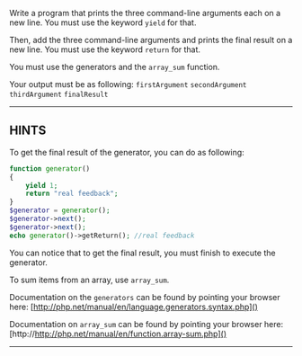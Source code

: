 Write a program that prints the three command-line arguments each on a new line.
You must use the keyword `yield` for that.

Then, add the three command-line arguments and prints the final result on a new line.
You must use the keyword `return` for that.

You must use the generators and the `array_sum` function.

Your output must be as following:
`firstArgument`
`secondArgument`
`thirdArgument`
`finalResult`

----------------------------------------------------------------------
## HINTS
To get the final result of the generator, you can do as following:
```php
function generator()
{
    yield 1;
    return "real feedback";
}
$generator = generator();
$generator->next();
$generator->next();
echo generator()->getReturn(); //real feedback
```

You can notice that to get the final result, you must finish to execute the generator.

To sum items from an array, use `array_sum`.

Documentation on the `generators` can be found by pointing your browser here:
  [http://php.net/manual/en/language.generators.syntax.php]()
  
Documentation on `array_sum` can be found by pointing your browser here:
  [http://http://php.net/manual/en/function.array-sum.php]()  

----------------------------------------------------------------------
